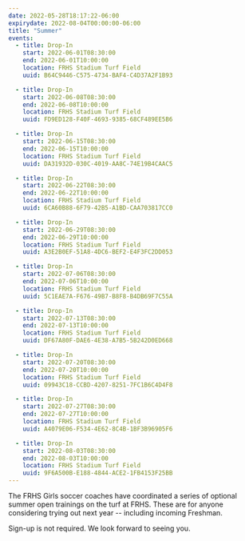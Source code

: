 ```yaml
---
date: 2022-05-28T18:17:22-06:00
expirydate: 2022-08-04T00:00:00-06:00
title: "Summer"
events:
  - title: Drop-In
    start: 2022-06-01T08:30:00
    end: 2022-06-01T10:00:00
    location: FRHS Stadium Turf Field
    uuid: B64C9446-C575-4734-BAF4-C4D37A2F1B93

  - title: Drop-In
    start: 2022-06-08T08:30:00
    end: 2022-06-08T10:00:00
    location: FRHS Stadium Turf Field
    uuid: FD9ED128-F40F-4693-9385-68CF489EE5B6

  - title: Drop-In
    start: 2022-06-15T08:30:00
    end: 2022-06-15T10:00:00
    location: FRHS Stadium Turf Field
    uuid: DA31932D-030C-4019-AA8C-74E19B4CAAC5

  - title: Drop-In
    start: 2022-06-22T08:30:00
    end: 2022-06-22T10:00:00
    location: FRHS Stadium Turf Field
    uuid: 6CA60B88-6F79-42B5-A1BD-CAA703817CC0

  - title: Drop-In
    start: 2022-06-29T08:30:00
    end: 2022-06-29T10:00:00
    location: FRHS Stadium Turf Field
    uuid: A3E2B0EF-51A8-4DC6-BEF2-E4F3FC2DD053

  - title: Drop-In
    start: 2022-07-06T08:30:00
    end: 2022-07-06T10:00:00
    location: FRHS Stadium Turf Field
    uuid: 5C1EAE7A-F676-49B7-B8F8-B4DB69F7C55A

  - title: Drop-In
    start: 2022-07-13T08:30:00
    end: 2022-07-13T10:00:00
    location: FRHS Stadium Turf Field
    uuid: DF67A80F-DAE6-4E38-A7B5-5B242D0ED668

  - title: Drop-In
    start: 2022-07-20T08:30:00
    end: 2022-07-20T10:00:00
    location: FRHS Stadium Turf Field
    uuid: 09943C18-CCBD-4207-8251-7FC1B6C4D4F8

  - title: Drop-In
    start: 2022-07-27T08:30:00
    end: 2022-07-27T10:00:00
    location: FRHS Stadium Turf Field
    uuid: A4079E06-F534-4E62-8C4B-1BF3B96905F6

  - title: Drop-In
    start: 2022-08-03T08:30:00
    end: 2022-08-03T10:00:00
    location: FRHS Stadium Turf Field
    uuid: 9F6A500B-E188-4844-ACE2-1FB4153F25BB
---
```


The FRHS Girls soccer coaches have coordinated a series of optional summer open
trainings on the turf at FRHS. These are for anyone considering trying out next
year -- including incoming Freshman.

Sign-up is not required. We look forward to seeing you.

<!--more-->

